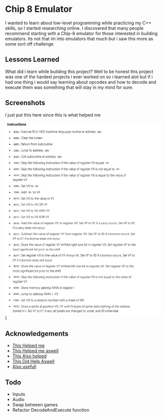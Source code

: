
# Chip 8 Emulator

I wanted to learn about low-level programming while practicing my C++ skills, so I started researching online. I discovered that many people recommend starting with a Chip-8 emulator for those interested in building emulators. Its not that im into emulators that much but i saw this more as some sort off challenge 




## Lessons Learned

What did i learn while building this project? 
Well to be honest this project was one of the hardest projects i ever worked on so i learned alot but if i had one thing i would say learning about opcodes and how to decode and execute them was something that will stay in my mind for sure. 



## Screenshots
I just put this here since this is what helped me 

![App Screenshot](CHIP8Emulator/Screenshots/screen.png))


## Acknowledgements

 - [This Helped me](https://multigesture.net/articles/how-to-write-an-emulator-chip-8-interpreter/)
 - [This Helped me aswell](http://www.codeslinger.co.uk/pages/projects/chip8.html)
 - [This Also helped](https://github.com/sarbajitsaha/Chip-8-Emulator/blob/master/src/chip8.cpp)
 - [This Did Help Aswell](https://austinmorlan.com/posts/chip8_emulator/)
 - [Also usefull](https://chip-8.github.io/extensions/)



## Todo

- Inputs 
- Audio
- Swap between games
- Refactor DecodeAndExecute function

